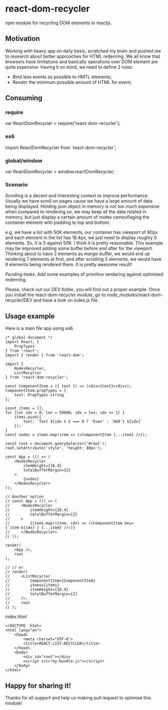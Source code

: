 # react-dom-recycler
npm module for recycling DOM elements in reactjs.

## Motivation
Working with heavy app on daily basis, scratched my brain and pushed me to research about better approaches for HTML redenring.
We all know that browsers have limitations and basically operations over DOM element are quite expensive. Having it on mind, we 
need to define 2 rules:
- Bind less events as possible to HMTL elements;
- Render the minimum possible amount of HTML for event;

## Consuming
### require
var ReactDomRecycler = require('react-dom-recycler');
### es6
import ReactDomRecycler from 'react-dom-recycler';
### global/window
var ReactDomRecycler = window.reactDomRecycler;

### Scenario
Scrolling is a decent and interesting context to improve performance. Usually we have scroll on pages cause we have a large amount 
of data being displayed. Holding json object in memory is not too much expensive when compared to rendering so, we may keep all the
data related in memory, but just display a certain amount of nodes camouflaging the container element with padding to top and bottom.

e.g. we have a list with 50K elements, our container has viewport of 80px and each element in the list has 18.4px, we just need to display 
roughly 5 elements. So, it is 5 against 50K. I think it is pretty reasonable. This example may be improved adding some buffer before and
after for the viewport. Thinking about to have 2 elements as margin buffer, we would end up rendering 7 elements at first, and after 
scrolling 3 elements, we would have 9 elements being rendered there. It is pretty awesome result!

*Pending tasks*: Add some examples of primitive rendering against optimised redenring. 


Please, check out our DEV folder, you will find out a proper example. Once you install
the react-dom-recycler module, go to node_modules/react-dom-recycler/DEV and have a look on index.js
file.

## Usage example
Here is a main file app using es6.
```
/* global document */
import React, {
    PropTypes
} from 'react';
import { render } from 'react-dom';

import {
    NodesRecycler,
    ListRecycler
} from 'react-dom-recycler';

const ComponentItem = ({ text }) => (<div>{text}</div>);
ComponentItem.propTypes = {
    text: PropTypes.string
};

const items = [];
for (let idx = 0, len = 50000; idx < len; idx += 1) {
    items.push({
        text: `Text ${idx % 2 === 0 ? 'Even' : 'Odd'} ${idx}`
    });
}
const nodes = items.map(item => (<ComponentItem {...item} />));

const root = document.querySelector('#root');
root.setAttribute('style', 'height: 80px');

const App = (() => (
    <NodesRecycler
        itemHeight={18.4}
        totalBufferMargin={2}
    >
        {nodes}
    </NodesRecycler>
));

// Another option
// const App = (() => (
//     <NodesRecycler
//         itemHeight={18.4}
//         totalBufferMargin={2}
//     >
//         {items.map((item, idx) => (<ComponentItem key={`item-${idx}`} {...item} />))}
//     </NodesRecycler>
// ));

render(
    <App />,
    root
);

// // or
// render(
//     <ListRecycler
//         ComponentItem={ComponentItem}
//         items={items}
//         itemHeight={18.4}
//         totalBufferMargin={2}
//     />,
//     root
// );

```

*index.html*
```
<!DOCTYPE  html>
<html lang="en">
    <head>
        <meta charset="UTF-8">
        <title>REACT-LIST-RECYCLER</title>
    </head>
    <body>
        <div id="root"></div>
        <script src="my-bundle.js"></script>
    </body>
</html>
```

## Happy for sharing it!
Thanks for all support and help us making pull request to optimise this module! 